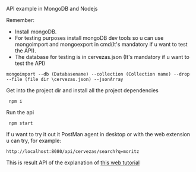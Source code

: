 
API example in MongoDB and Nodejs

Remember:
* Install mongoDB.
* For testing purposes install mongoDB dev tools so u can use mongoimport and mongoexport in cmd(It's mandatory if u want to test the API).
* The database for testing is in cervezas.json (It's mandatory if u want to test the API)
```
mongoimport --db (Databasename) --collection (Collection name) --drop --file (file dir \cervezas.json) --jsonArray
```

Get into the project dir and install all the project dependencies
```
 npm i
```

Run the api
```
 npm start 
```

If u want to try it out it PostMan agent in desktop or with the web extension u can try, for example:
```
http://localhost:8080/api/cervezas/search?q=moritz
```


This is result API of the explanation of [this web tutorial](https://juanda.gitbooks.io/webapps/content/api/creacion_de_una_api_con_nodejs.html)
